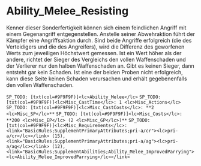 # Ability_Melee_Resisting

Kenner dieser Sonderfertigkeit können sich einem feindlichen Angriff mit einem Gegenangriff entgegenstellen. Anstelle seiner Abwehraktion führt der Kämpfer eine Angriffsaktion durch. Sind beide Angriffe erfolgreich (die des Verteidigers und die des Angreifers), wird die Differenz des geworfenen Werts zum jeweiligen Höchstwert gemessen. Ist ein Wert höher als der andere, richtet der Sieger des Vergleichs den vollen Waffenschaden und der Verlierer nur den halben Waffenschaden an. Gibt es keinen Sieger, dann entsteht gar kein Schaden. Ist eine der beiden Proben nicht erfolgreich, kann diese Seite keinen Schaden verursachen und erhält gegebenenfalls den vollen Waffenschaden.

`SP_TODO: [txt(col=#9F9F9F)]<lc>Ability_Melee</lc>`
`SP_TODO: [txt(col=#9F9F9F)]<lc>Misc_CastTime</lc>: 1 <lc>Misc_Actions</lc>`
`SP_TODO: [txt(col=#9F9F9F)]<lc>Misc_CastCosts</lc>: **2 <lc>Misc_SP</lc>**`
`SP_TODO: [txt(col=#9F9F9F)]<lc>Misc_Costs</lc>: **200 <lc>Misc_EP</lc> (2 <lc>Misc_GP</lc>)**`
`SP_TODO: [txt(col=#9F9F9F)]<lc>Misc_Requirements</lc>: <link="BasicRules;SupplementPrimaryAttributes;pri-a/cr"><lc>pri-a/cr</lc></link> (15), <link="BasicRules;SupplementPrimaryAttributes;pri-a/ag"><lc>pri-a/ag</lc></link> (12), <link="BasicRules;SupplementAbilities;Ability_Melee_ImprovedParrying"><lc>Ability_Melee_ImprovedParrying</lc></link>`
